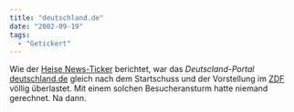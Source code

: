 ```yaml
---
title: "deutschland.de"
date: "2002-09-19"
tags:
  - "Getickert"
---
```


Wie der [Heise News-Ticker](http://www.heise.de/newsticker/data/anw-18.09.02-005/) berichtet, war das _Deutscland-Portal_ [deutschland.de](http://www.deutschland.de) gleich nach dem Startschuss und der Vorstellung im [ZDF](http://www.zdf.de) völlig überlastet. Mit einem solchen Besucheransturm hatte niemand gerechnet. Na dann.

